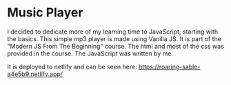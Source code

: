 # Music Player

I decided to dedicate more of my learning time to JavaScript, starting with the basics. This simple mp3 player is made using Vanilla JS. It is part of the "Modern JS From The Beginning" course. The html and most of the css was provided in the course. The JavaScript was written by me.

It is deployed to netlify and can be seen here: https://roaring-sable-a4e5b9.netlify.app/

